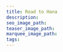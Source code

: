 ```yaml
---
title: Road to Hana
description:
seo_image_path:
teaser_image_path:
marquee_image_path:
tags:
---
```



